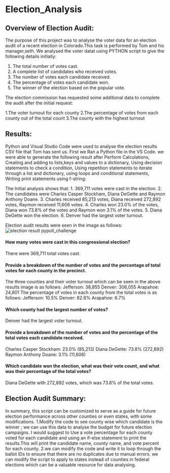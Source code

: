 # Election_Analysis
## Overview of Election Audit: 
The purpose of this project was to analyse the voter data for an election audit of a recent election in Colorado.This task is performed by Tom and his manager,seth. We analysed the voter datat using PYTHON script to give the following details initially:
1.  The total number of votes cast.
2.	A complete list of candidates who received votes.
3.	The number of votes each candidate received.
4.	The percentage of votes each candidate won.
5.	The winner of the election based on the popular vote.

The election commission has requested some additional data to complete the audit after the initial request:

1.The voter turnout for each county
2.The percentage of votes from each county out of the total count
3.The county with the highest turnout

##  Results:
Python and Visual Studio Code were used to analyse the election results CSV file that Tom has sent us. First we Ran a Python file in the VS Code.
 we were able to generate the following result after
 Perform Calculations,
 Creating  and adding to lists,keys and values to a dictionary,
 Using decision statements to check a condition,
 Using repetition statements to iterate through a list and dictionary,
 using loops and conditional statements,
 Writing print statements using f-string:
 
 
 The Initial analysis shows that:
    1. 369,711 votes were cast in the election.
    2. The candidates were
          Charles Casper Stockham, 
          Diana DeGette and 
          Raymon Anthony Doane.
    3. Charles received 85,213 votes,
       Diana received   272,892 votes, 
       Raymon received  11,606 votes.
    4. Charles won 23.0% of the votes,
       Diana won   73.8% of the votes and 
       Raymon won  3.1% of the votes.
    5. Diana DeGette won the election.
    6. Denver had the largest voter turnout.
  
  Election audit results were seen in the image as follows:  
 ![election result pypoll_challenge](https://user-images.githubusercontent.com/96032051/149817336-d7c4aab2-d049-4aeb-af3b-c123fdb68725.png)
 


 


 
 
#### How many votes were cast in this congressional election?
There were 369,711 total votes cast.

#### Provide a breakdown of the number of votes and the percentage of total votes for each county in the precinct.
The three counties and their voter turnout which can be seen in the above results image  is as follows:
Jefferson: 38,855
Denver: 306,055
Arapahoe: 24,801
The percentage of votes in each county from the total votes is as follows:
Jefferson: 10.5%
Denver: 82.8%
Arapahoe: 6.7%

#### Which county had the largest number of votes?
 Denver had the largest voter turnout.


#### Provide a breakdown of the number of votes and the percentage of the total votes each candidate received.
Charles Casper Stockham: 23.0% (85,213)
Diana DeGette: 73.8% (272,892)
Raymon Anthony Doane: 3.1% (11,606)
#### Which candidate won the election, what was their vote count, and what was their percentage of the total votes?

Diana DeGette with 272,892 votes, which was 73.8% of the total votes.


## Election Audit Summary:
In summary, this script can be customized to serve as a guide for future election performance across other counties or even states, with some modifications.
  1.Modify the code to see county wise which candidate is the winner ; we can use this data to analyse the budget for future election campaigns. I would suggest to Use a vote percentage for each county voted for each candidate and using an if-else statement to print the results.This will print the candidate name, county name, and vote percent for each county.
  2.we can modify the code and write it to loop through the ballot IDs to ensure that there are no duplicates due to manual errors.
we can modify the script to apply to states instead of counties in federal elections which can be a valuable resource for data analysing.
